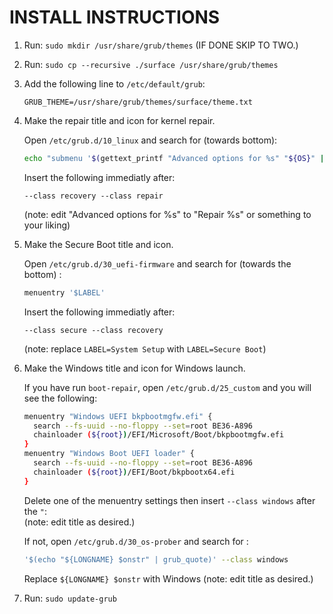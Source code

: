 # INSTALL INSTRUCTIONS
1. Run: `sudo mkdir /usr/share/grub/themes` (IF DONE SKIP TO TWO.)
2. Run: `sudo cp --recursive ./surface /usr/share/grub/themes`
3. Add the following line to `/etc/default/grub`:

    ```
    GRUB_THEME=/usr/share/grub/themes/surface/theme.txt
    ```
4. Make the repair title and icon for kernel repair.

    Open `/etc/grub.d/10_linux` and search for (towards bottom):
    ```sh
    echo "submenu '$(gettext_printf "Advanced options for %s" "${OS}" | grub_quote)'
    ```
    Insert the following immediatly after:
    ```
    --class recovery --class repair
    ```
    (note: edit "Advanced options for %s" to "Repair %s" or something to your liking)

5. Make the Secure Boot title and icon.

    Open `/etc/grub.d/30_uefi-firmware` and search for (towards the bottom) :
    ```sh
    menuentry '$LABEL'
    ```
    Insert the following immediatly after:
    ```
    --class secure --class recovery
    ```
    (note: replace `LABEL=System Setup` with `LABEL=Secure Boot`)

6. Make the Windows title and icon for Windows launch.

    If you have run `boot-repair`, open `/etc/grub.d/25_custom` and you will see the following:
    ```sh
    menuentry "Windows UEFI bkpbootmgfw.efi" { 
      search --fs-uuid --no-floppy --set=root BE36-A896 
      chainloader (${root})/EFI/Microsoft/Boot/bkpbootmgfw.efi 
    } 
    menuentry "Windows Boot UEFI loader" { 
      search --fs-uuid --no-floppy --set=root BE36-A896 
      chainloader (${root})/EFI/Boot/bkpbootx64.efi 
    }
    ```
    Delete one of the menuentry settings then insert `--class windows` after the `"`:<br>
    (note: edit title as desired.)
    
    If not, open `/etc/grub.d/30_os-prober` and search for :
    ```sh
    '$(echo "${LONGNAME} $onstr" | grub_quote)' --class windows
    ```
    Replace `${LONGNAME} $onstr` with Windows (note: edit title as desired.)
    
7. Run: `sudo update-grub`
